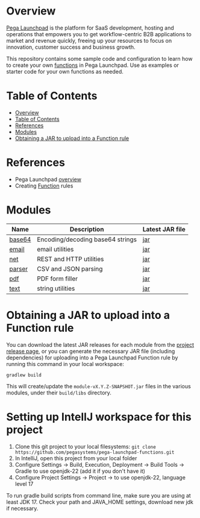 # Overview

[Pega Launchpad](https://launchpad.io/) is the platform for SaaS development, hosting and operations that empowers you to get workflow-centric B2B applications to market and revenue quickly, freeing up your resources to focus on innovation, customer success and business growth.

This repository contains some sample code and configuration to learn how to create your own [functions](https://docs.pega.com/bundle/launchpad/page/platform/launchpad/creating-custom-functions.html) in Pega Launchpad. Use as examples or starter code for your own functions as needed.

# Table of Contents

<!-- TOC -->
* [Overview](#overview)
* [Table of Contents](#table-of-contents)
* [References](#references)
* [Modules](#modules)
* [Obtaining a JAR to upload into a Function rule](#obtaining-a-jar-to-upload-into-a-function-rule)
<!-- TOC -->

# References

- Pega Launchpad [overview](https://launchpad.io)
- Creating [Function](https://docs.pega.com/bundle/launchpad/page/platform/launchpad/creating-custom-functions.html) rules

# Modules

| Name                       | Description                      | Latest JAR file                                                                                                   |
|----------------------------|----------------------------------|-------------------------------------------------------------------------------------------------------------------|
| [base64](base64/) | Encoding/decoding base64 strings | [jar](https://github.com/pegasystems/pega-launchpad-functions/releases/download/v0.1.8/base64-0.1.8-SNAPSHOT.jar) |
| [email](email/)   | email utilities                  | [jar](https://github.com/pegasystems/pega-launchpad-functions/releases/download/v0.1.8/email-0.1.8-SNAPSHOT.jar)  | 
| [net](net/)       | REST and HTTP utilities          | [jar](https://github.com/pegasystems/pega-launchpad-functions/releases/download/v0.1.8/net-0.1.8-SNAPSHOT.jar)    | 
| [parser](parser/) | CSV and JSON parsing             | [jar](https://github.com/pegasystems/pega-launchpad-functions/releases/download/v0.1.8/parser-0.1.8-SNAPSHOT.jar) | 
| [pdf](pdf/)       | PDF form filler                  | [jar](https://github.com/pegasystems/pega-launchpad-functions/releases/download/v0.1.8/pdf-0.1.8-SNAPSHOT.jar)    | 
| [text](text/)     | string utilities                 | [jar](https://github.com/pegasystems/pega-launchpad-functions/download/v0.1.8/text-0.1.8-SNAPSHOT.jar)            | 

# Obtaining a JAR to upload into a Function rule

You can download the latest JAR releases for each module from the [project release page](https://github.com/pegasystems/pega-launchpad-functions/releases), or you can generate the necessary JAR file (including dependencies) for uploading into a Pega Launchpad Function rule by running this command in your local workspace:

```gradlew build```

This will create/update the ```module-vX.Y.Z-SNAPSHOT.jar``` files in the various modules, under their ```build/libs``` directory.

# Setting up IntellJ workspace for this project

1. Clone this git project to your local filesystems: ```git clone https://github.com/pegasystems/pega-launchpad-functions.git```
2. In IntelliJ, open this project from your local folder
3. Configure Settings -> Build, Execution, Deployment -> Build Tools -> Gradle to use openjdk-22 (add it if you don't have it)
4. Configure Project Settings -> Project -> to use openjdk-22, language level 17

To run gradle build scripts from command line, make sure you are using at least JDK 17. Check your path and JAVA_HOME settings, download new jdk if necessary.

